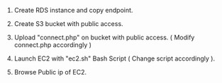 1.  Create RDS instance and copy endpoint.

2.  Create S3 bucket with public access.

3.  Upload "connect.php" on bucket with public access. ( Modify connect.php accordingly )

4.  Launch EC2 with "ec2.sh" Bash Script ( Change script accordingly ).

5.  Browse Public ip of EC2.
